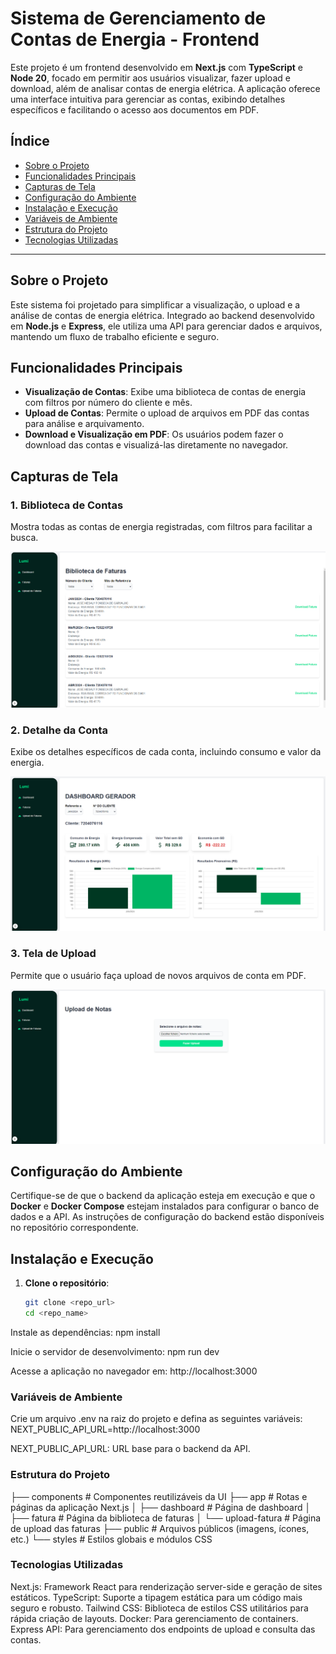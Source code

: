 # Sistema de Gerenciamento de Contas de Energia - Frontend

Este projeto é um frontend desenvolvido em **Next.js** com **TypeScript** e **Node 20**, focado em permitir aos usuários visualizar, fazer upload e download, além de analisar contas de energia elétrica. A aplicação oferece uma interface intuitiva para gerenciar as contas, exibindo detalhes específicos e facilitando o acesso aos documentos em PDF.

## Índice
- [Sobre o Projeto](#sobre-o-projeto)
- [Funcionalidades Principais](#funcionalidades-principais)
- [Capturas de Tela](#capturas-de-tela)
- [Configuração do Ambiente](#configuração-do-ambiente)
- [Instalação e Execução](#instalação-e-execução)
- [Variáveis de Ambiente](#variáveis-de-ambiente)
- [Estrutura do Projeto](#estrutura-do-projeto)
- [Tecnologias Utilizadas](#tecnologias-utilizadas)

---

## Sobre o Projeto

Este sistema foi projetado para simplificar a visualização, o upload e a análise de contas de energia elétrica. Integrado ao backend desenvolvido em **Node.js** e **Express**, ele utiliza uma API para gerenciar dados e arquivos, mantendo um fluxo de trabalho eficiente e seguro.

## Funcionalidades Principais

- **Visualização de Contas**: Exibe uma biblioteca de contas de energia com filtros por número do cliente e mês.
- **Upload de Contas**: Permite o upload de arquivos em PDF das contas para análise e arquivamento.
- **Download e Visualização em PDF**: Os usuários podem fazer o download das contas e visualizá-las diretamente no navegador.

## Capturas de Tela

### 1. Biblioteca de Contas
Mostra todas as contas de energia registradas, com filtros para facilitar a busca.

![Biblioteca de Contas](./screenshots/biblioteca-faturas.png)

### 2. Detalhe da Conta
Exibe os detalhes específicos de cada conta, incluindo consumo e valor da energia.

![Detalhe da Conta](./screenshots/dashboard.png)

### 3. Tela de Upload
Permite que o usuário faça upload de novos arquivos de conta em PDF.

![Tela de Upload](./screenshots/upload-de-faturas.png)

## Configuração do Ambiente

Certifique-se de que o backend da aplicação esteja em execução e que o **Docker** e **Docker Compose** estejam instalados para configurar o banco de dados e a API. As instruções de configuração do backend estão disponíveis no repositório correspondente.

## Instalação e Execução

1. **Clone o repositório**:
   ```bash
   git clone <repo_url>
   cd <repo_name>


Instale as dependências:
npm install

Inicie o servidor de desenvolvimento:
npm run dev

Acesse a aplicação no navegador em: http://localhost:3000

### Variáveis de Ambiente

Crie um arquivo .env na raiz do projeto e defina as seguintes variáveis:
NEXT_PUBLIC_API_URL=http://localhost:3000


NEXT_PUBLIC_API_URL: URL base para o backend da API.

### Estrutura do Projeto

├── components             # Componentes reutilizáveis da UI
├── app                    # Rotas e páginas da aplicação Next.js
│   ├── dashboard          # Página de dashboard
│   ├── fatura             # Página da biblioteca de faturas
│   └── upload-fatura      # Página de upload das faturas
├── public                 # Arquivos públicos (imagens, ícones, etc.)
└── styles                 # Estilos globais e módulos CSS


### Tecnologias Utilizadas

Next.js: Framework React para renderização server-side e geração de sites estáticos.
TypeScript: Suporte a tipagem estática para um código mais seguro e robusto.
Tailwind CSS: Biblioteca de estilos CSS utilitários para rápida criação de layouts.
Docker: Para gerenciamento de containers.
Express API: Para gerenciamento dos endpoints de upload e consulta das contas.



